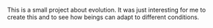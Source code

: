 This is a small project about evolution. It was just interesting for me to create this and to see how beings can adapt to different conditions. 
